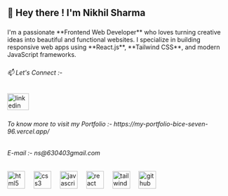 <h2 align="left">👋 Hey there ! I'm Nikhil Sharma</h2>

###

<p align="left">I'm a passionate **Frontend Web Developer** who loves turning creative ideas into beautiful and functional websites. I specialize in building responsive web apps using **React.js**, **Tailwind CSS**, and modern JavaScript frameworks.</p>

###

<h6 align="left">📫 Let's Connect :-</h6>

###

<div align="left">
  <a href="https://www.linkedin.com/in/nikhil-sharma-43a013341/" target="_blank">
    <img src="https://raw.githubusercontent.com/maurodesouza/profile-readme-generator/master/src/assets/icons/social/linkedin/default.svg" width="49" height="38" alt="linkedin logo"  />
  </a>
</div>

###

<h6 align="left">To know more to visit my Portfolio :- https://my-portfolio-bice-seven-96.vercel.app/</h6>

###

<h6 align="left">E-mail :- ns@630403gmail.com</h6>

###

<div align="left">
  <img src="https://skillicons.dev/icons?i=html" height="40" alt="html5 logo"  />
  <img width="12" />
  <img src="https://skillicons.dev/icons?i=css" height="40" alt="css3 logo"  />
  <img width="12" />
  <img src="https://skillicons.dev/icons?i=js" height="40" alt="javascript logo"  />
  <img width="12" />
  <img src="https://skillicons.dev/icons?i=react" height="40" alt="react logo"  />
  <img width="12" />
  <img src="https://skillicons.dev/icons?i=tailwind" height="40" alt="tailwindcss logo"  />
  <img width="12" />
  <img src="https://skillicons.dev/icons?i=github" height="40" alt="github logo"  />
</div>

###
